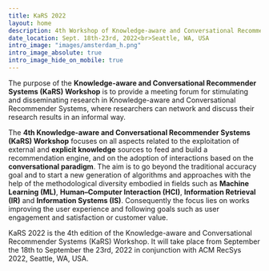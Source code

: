 ```yaml
---
title: KaRS 2022
layout: home
description: 4th Workshop of Knowledge-aware and Conversational Recommender Systems
date_location: Sept. 18th-23rd, 2022<br>Seattle, WA, USA
intro_image: "images/amsterdam_h.png"
intro_image_absolute: true
intro_image_hide_on_mobile: true
---
```


The purpose of the **Knowledge-aware and Conversational Recommender Systems (KaRS) Workshop** is to provide a meeting forum for stimulating and disseminating research in Knowledge-aware and Conversational Recommender Systems, where researchers can network and discuss their research results in an informal way.

The **4th Knowledge-aware and Conversational Recommender Systems (KaRS) Workshop** focuses on all aspects related to the exploitation of external and **explicit knowledge** sources to feed and build a recommendation engine, and on the adoption of interactions based on the **conversational paradigm**. The aim is to go beyond the traditional accuracy goal and to start a new generation of algorithms and approaches with the help of the methodological diversity embodied in fields such as **Machine Learning (ML)**, **Human–Computer Interaction (HCI)**, **Information Retrieval (IR)** and **Information Systems (IS)**. Consequently the focus lies on works improving the user experience and following goals such as user engagement and satisfaction or customer value.

KaRS 2022 is the 4th edition of the Knowledge-aware and Conversational Recommender Systems (KaRS) Workshop. It will take place from September the 18th to September the 23rd, 2022 in conjunction with ACM RecSys 2022, Seattle, WA, USA.
